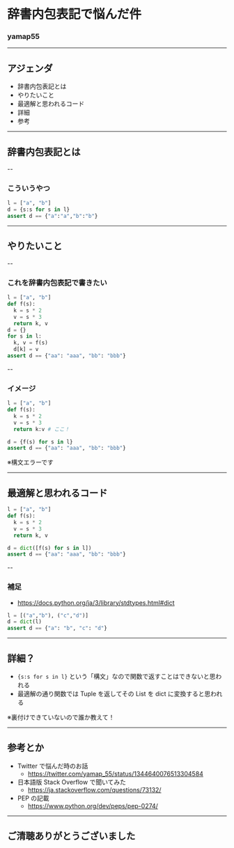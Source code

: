 <style type="text/css">
  .reveal h1,
  .reveal h2,
  .reveal h3,
  .reveal h4,
  .reveal h5,
  .reveal h6 {
    text-transform: none;
  }
</style>

# 辞書内包表記で悩んだ件

### yamap55

---

## アジェンダ

- 辞書内包表記とは
- やりたいこと
- 最適解と思われるコード
- 詳細
- 参考

---

## 辞書内包表記とは

--

### こういうやつ

```python
l = ["a", "b"]
d = {s:s for s in l}
assert d == {"a":"a","b":"b"}
```

---

## やりたいこと

--

### これを辞書内包表記で書きたい

```python
l = ["a", "b"]
def f(s):
  k = s * 2
  v = s * 3
  return k, v
d = {}
for s in l:
  k, v = f(s)
  d[k] = v
assert d == {"aa": "aaa", "bb": "bbb"}
```

--

### イメージ

```python
l = ["a", "b"]
def f(s):
  k = s * 2
  v = s * 3
  return k:v # ここ！

d = {f(s) for s in l}
assert d == {"aa": "aaa", "bb": "bbb"}
```

※構文エラーです

---

## 最適解と思われるコード

```python
l = ["a", "b"]
def f(s):
  k = s * 2
  v = s * 3
  return k, v

d = dict([f(s) for s in l])
assert d == {"aa": "aaa", "bb": "bbb"}
```

--

### 補足

- https://docs.python.org/ja/3/library/stdtypes.html#dict

```python
l = [("a","b"), ("c","d")]
d = dict(l)
assert d == {"a": "b", "c": "d"}
```

---

## 詳細？

- `{s:s for s in l}` という「構文」なので関数で返すことはできないと思われる
- 最適解の通り関数では Tuple を返してその List を dict に変換すると思われる

※裏付けできていないので誰か教えて！

---

## 参考とか

- Twitter で悩んだ時のお話
  - https://twitter.com/yamap_55/status/1344640076513304584
- 日本語版 Stack Overflow で聞いてみた
  - https://ja.stackoverflow.com/questions/73132/
- PEP の記載
  - https://www.python.org/dev/peps/pep-0274/

---

## ご清聴ありがとうございました
